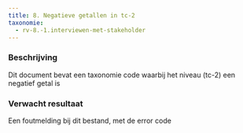 ```yaml
---
title: 8. Negatieve getallen in tc-2
taxonomie:
  - rv-8.-1.interviewen-met-stakeholder
---
```

### Beschrijving
Dit document bevat een taxonomie code waarbij het niveau (tc-2) een negatief getal is
### Verwacht resultaat
Een foutmelding bij dit bestand, met de error code 